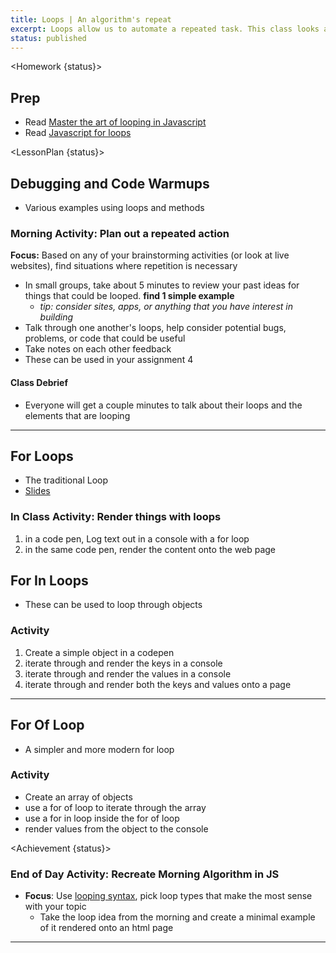 ```yaml
---
title: Loops | An algorithm's repeat
excerpt: Loops allow us to automate a repeated task. This class looks at some basic uses for loops.
status: published
---
```


<script>
	import Homework from "$lib/components/Homework.svelte";
	import LessonPlan from "$lib/components/LessonPlan.svelte";
	import Achievement from "$lib/components/Achievement.svelte";
</script>

<Homework {status}>

<h2>Prep</h2>

- Read [Master the art of looping in Javascript](https://www.freecodecamp.org/news/master-the-art-of-looping-in-javascript-with-these-incredible-tricks-a5da1aa1d6c5/)
- Read [Javascript for loops](https://www.freecodecamp.org/news/javascript-for-loops/)

</Homework>

<LessonPlan {status}>

## Debugging and Code Warmups

- Various examples using loops and methods

### Morning Activity: Plan out a repeated action

**Focus:** Based on any of your brainstorming activities (or look at live websites), find situations where repetition is necessary

- In small groups, take about 5 minutes to review your past ideas for things that could be looped. **find 1 simple example**
  - _tip: consider sites, apps, or anything that you have interest in building_
- Talk through one another's loops, help consider potential bugs, problems, or code that could be useful
- Take notes on each other feedback
- These can be used in your assignment 4

#### Class Debrief

- Everyone will get a couple minutes to talk about their loops and the elements that are looping

---

## For Loops

- The traditional Loop
- [Slides](/slides/cpnt-262/js-strings)

### In Class Activity: Render things with loops

1. in a code pen, Log text out in a console with a for loop
2. in the same code pen, render the content onto the web page

## For In Loops

- These can be used to loop through objects

### Activity

1. Create a simple object in a codepen
2. iterate through and render the keys in a console
3. iterate through and render the values in a console
4. iterate through and render both the keys and values onto a page

---

## For Of Loop

- A simpler and more modern for loop

### Activity

- Create an array of objects
- use a for of loop to iterate through the array
- use a for in loop inside the for of loop
- render values from the object to the console

</LessonPlan>

<Achievement {status}>

### End of Day Activity: Recreate Morning Algorithm in JS

- **Focus**: Use [looping syntax](https://developer.mozilla.org/en-US/docs/Web/JavaScript/Guide/Loops_and_iteration), pick loop types that make the most sense with your topic
  - Take the loop idea from the morning and create a minimal example of it rendered onto an html page

---

</Achievement>
